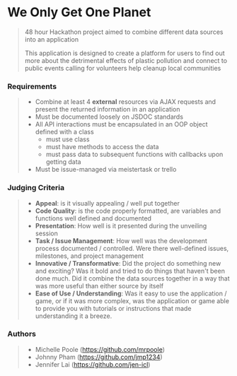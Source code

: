 # We Only Get One Planet

> 48 hour Hackathon project aimed to combine different data sources into an application
>
> This application is designed to create a platform for users to find out more about the detrimental effects of plastic pollution and connect to public events calling for volunteers help cleanup local communities

### Requirements
> - Combine at least 4 **external** resources via AJAX requests and present the returned information in an application
> - Must be documented loosely on JSDOC standards
> - All API interactions must be encapsulated in an OOP object defined with a class
>   - must use class
>   - must have methods to access the data
>   - must pass data to subsequent functions with callbacks upon getting data
> - Must be issue-managed via meistertask or trello

### Judging Criteria
> - **Appeal**: is it visually appealing / well put together
> - **Code Quality**: is the code properly formatted, are variables and functions well defined and documented
> - **Presentation**: How well is it presented during the unveiling session
> - **Task / Issue Management**: How well was the development process documented / controlled.  Were there well-defined issues, milestones, and project management
> - **Innovative / Transformative**: Did the project do something new and exciting?  Was it bold and tried to do things that haven't been done much.  Did it combine the data sources together in a way that was more useful than either source by itself
> - **Ease of Use / Understanding**: Was it easy to use the application / game, or if it was more complex, was the application or game able to provide you with tutorials or instructions that made understanding it a breeze.

### Authors
> - Michelle Poole (https://github.com/mrpoole)
> - Johnny Pham (https://github.com/jmp1234)
> - Jennifer Lai (https://github.com/jen-icl)

